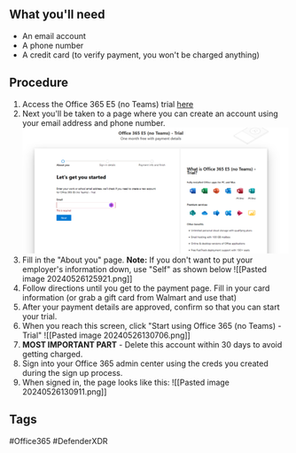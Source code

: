 ## What you'll need
- An email account
- A phone number
- A credit card (to verify payment, you won't be charged anything)
## Procedure
1. Access the Office 365 E5 (no Teams) trial [here](https://www.microsoft.com/en-us/microsoft-365/enterprise/office-365-e5?activetab=pivot:overviewtab)
3. Next you'll be taken to a page where you can create an account using your email address and phone number. ![](https://github.com/networkaustin/SC-200-Training/blob/main/Snips/Pasted%20image%2020240526125724.png)
4. Fill in the "About you" page. **Note:** If you don't want to put your employer's information down, use "Self" as shown below ![[Pasted image 20240526125921.png]]
5. Follow directions until you get to the payment page. Fill in your card information (or grab a gift card from Walmart and use that)
6. After your payment details are approved, confirm so that you can start your trial.
7. When you reach this screen, click "Start using Office 365 (no Teams) - Trial" ![[Pasted image 20240526130706.png]]
8. **MOST IMPORTANT PART** - Delete this account within 30 days to avoid getting charged.
9. Sign into your Office 365 admin center using the creds you created during the sign up process.
10. When signed in, the page looks like this: ![[Pasted image 20240526130911.png]]

## Tags
#Office365 #DefenderXDR
